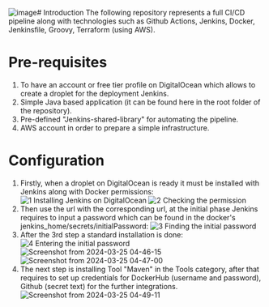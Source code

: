 ![image](https://github.com/BiggieBroo/CICD_Pipeline_Jenkins/assets/140602458/9ebb95da-547d-4829-b38d-ad7a12498f9f)# Introduction
The following repository represents a full CI/CD pipeline along with technologies such as Github Actions, Jenkins, Docker, Jenkinsfile, Groovy, Terraform (using AWS).
# Pre-requisites
1. To have an account or free tier profile on DigitalOcean which allows to create a droplet for the deployment Jenkins.
2. Simple Java based application (it can be found here in the root folder of the repository).
3. Pre-defined "Jenkins-shared-library" for automating the pipeline.
4. AWS account in order to prepare a simple infrastructure.
# Configuration
1. Firstly, when a droplet on DigitalOcean is ready it must be installed with Jenkins along with Docker permissions:
![1  Installing Jenkins on DigitalOcean](https://github.com/BiggieBroo/CICD_Pipeline_Jenkins/assets/140602458/74496579-4da3-4f9a-8d7d-94fd3b322288)
![2  Checking the permission](https://github.com/BiggieBroo/CICD_Pipeline_Jenkins/assets/140602458/07e14c87-ad61-4524-aefc-709d934125be)
2. Then use the url with the corresponding url, at the initial phase Jenkins requires to input a password which can be found in the docker's jenkins_home/secrets/initialPassword:
![3  Finding the initial password](https://github.com/BiggieBroo/CICD_Pipeline_Jenkins/assets/140602458/16afc791-c190-49b9-909f-47d43f940106)
3. After the 3rd step a standard installation is done:
![4  Entering the initial password](https://github.com/BiggieBroo/CICD_Pipeline_Jenkins/assets/140602458/dde10117-49f0-4c3f-8303-31c7f67c966e)
![Screenshot from 2024-03-25 04-46-15](https://github.com/BiggieBroo/CICD_Pipeline_Jenkins/assets/140602458/81ef3ec4-4f09-458c-9d9d-e92a9664c26e)
![Screenshot from 2024-03-25 04-47-00](https://github.com/BiggieBroo/CICD_Pipeline_Jenkins/assets/140602458/d857a753-09ce-49d4-8b8f-e24e4f2047a1)
4. The next step is installing Tool "Maven" in the Tools category, after that requires to set up credentials for DockerHub (username and password), Github (secret text) for the further integrations.
![Screenshot from 2024-03-25 04-49-11](https://github.com/BiggieBroo/CICD_Pipeline_Jenkins/assets/140602458/c4fcbba7-dbe3-4993-a20a-709b3e98dded)





